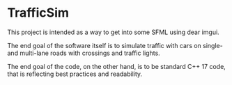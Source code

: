 # TrafficSim
This project is intended as a way to get into some SFML using dear imgui.

The end goal of the software itself is to simulate traffic with cars on single- and multi-lane roads with crossings and traffic lights.

The end goal of the code, on the other hand, is to be standard C++ 17 code, that is reflecting best practices and readability.
